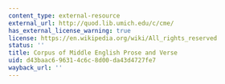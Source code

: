 ```yaml
---
content_type: external-resource
external_url: http://quod.lib.umich.edu/c/cme/
has_external_license_warning: true
license: https://en.wikipedia.org/wiki/All_rights_reserved
status: ''
title: Corpus of Middle English Prose and Verse
uid: d43baac6-9631-4c6c-8d00-da43d4727fe7
wayback_url: ''
---
```

